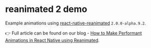 # reanimated 2 demo

Example animations using [react-native-reanimated](https://github.com/software-mansion/react-native-reanimated) `2.0.0-alpha.9.2`.

👉 Full article can be found on our blog - [How to Make Performant Animations in React Native using Reanimated](https://around25.com/blog/how-to-make-performant-animations-using-reanimated).
